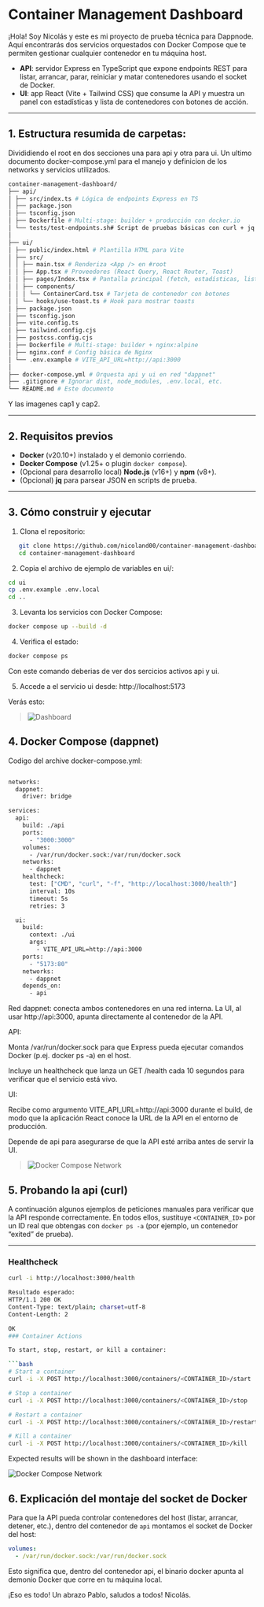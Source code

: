 # Container Management Dashboard

¡Hola! Soy Nicolás y este es mi proyecto de prueba técnica para Dappnode. Aquí encontrarás dos servicios orquestados con Docker Compose que te permiten gestionar cualquier contenedor en tu máquina host.

- **API**: servidor Express en TypeScript que expone endpoints REST para listar, arrancar, parar, reiniciar y matar contenedores usando el socket de Docker.
- **UI**: app React (Vite + Tailwind CSS) que consume la API y muestra un panel con estadísticas y lista de contenedores con botones de acción.

---

## 1. Estructura resumida de carpetas:
Divididiendo el root en dos secciones una para api y otra para ui. Un ultimo documento docker-compose.yml para el manejo y definicion de los networks y servicios utilizados.
```bash
container-management-dashboard/
├── api/
│ ├── src/index.ts # Lógica de endpoints Express en TS
│ ├── package.json
│ ├── tsconfig.json
│ ├── Dockerfile # Multi-stage: builder + producción con docker.io
│ └── tests/test-endpoints.sh# Script de pruebas básicas con curl + jq
│
├── ui/
│ ├── public/index.html # Plantilla HTML para Vite
│ ├── src/
│ │ ├── main.tsx # Renderiza <App /> en #root
│ │ ├── App.tsx # Proveedores (React Query, React Router, Toast)
│ │ ├── pages/Index.tsx # Pantalla principal (fetch, estadísticas, lista)
│ │ ├── components/
│ │ │ └── ContainerCard.tsx # Tarjeta de contenedor con botones
│ │ └── hooks/use-toast.ts # Hook para mostrar toasts
│ ├── package.json
│ ├── tsconfig.json
│ ├── vite.config.ts
│ ├── tailwind.config.cjs
│ ├── postcss.config.cjs
│ ├── Dockerfile # Multi-stage: builder + nginx:alpine
│ ├── nginx.conf # Config básica de Nginx
│ └── .env.example # VITE_API_URL=http://api:3000
│
├── docker-compose.yml # Orquesta api y ui en red "dappnet"
├── .gitignore # Ignorar dist, node_modules, .env.local, etc.
└── README.md # Este documento
```

Y las imagenes cap1 y cap2.

---

## 2. Requisitos previos

- **Docker** (v20.10+) instalado y el demonio corriendo.  
- **Docker Compose** (v1.25+ o plugin `docker compose`).  
- (Opcional para desarrollo local) **Node.js** (v16+) y **npm** (v8+).  
- (Opcional) **jq** para parsear JSON en scripts de prueba.

---

## 3. Cómo construir y ejecutar

1. Clona el repositorio:
```bash
   git clone https://github.com/nicoland00/container-management-dashboard.git
   cd container-management-dashboard
```

2. Copia el archivo de ejemplo de variables en ui/:
```bash
cd ui
cp .env.example .env.local
cd ..
```

3. Levanta los servicios con Docker Compose:
```bash
docker compose up --build -d
```

4. Verifica el estado:
```bash
docker compose ps
```

Con este comando deberias de ver dos sercicios activos api y ui. 

5. Accede a el servicio ui desde: http://localhost:5173 

Verás esto:
> ![Dashboard](images/cap.png)

## 4. Docker Compose (dappnet)

Codigo del archive docker-compose.yml:

```bash

networks:
  dappnet:
    driver: bridge

services:
  api:
    build: ./api
    ports:
      - "3000:3000"
    volumes:
      - /var/run/docker.sock:/var/run/docker.sock
    networks:
      - dappnet
    healthcheck:
      test: ["CMD", "curl", "-f", "http://localhost:3000/health"]
      interval: 10s
      timeout: 5s
      retries: 3

  ui:
    build:
      context: ./ui
      args:
        - VITE_API_URL=http://api:3000
    ports:
      - "5173:80"
    networks:
      - dappnet
    depends_on:
      - api
```

Red dappnet: conecta ambos contenedores en una red interna. La UI, al usar http://api:3000, apunta directamente al contenedor de la API.

API:

Monta /var/run/docker.sock para que Express pueda ejecutar comandos Docker (p.ej. docker ps -a) en el host.

Incluye un healthcheck que lanza un GET /health cada 10 segundos para verificar que el servicio está vivo.

UI:

Recibe como argumento VITE_API_URL=http://api:3000 durante el build, de modo que la aplicación React conoce la URL de la API en el entorno de producción.

Depende de api para asegurarse de que la API esté arriba antes de servir la UI.

> ![Docker Compose Network](images/cap1.png)


## 5. Probando la api (curl)

A continuación algunos ejemplos de peticiones manuales para verificar que la API responde correctamente. En todos ellos, sustituye `<CONTAINER_ID>` por un ID real que obtengas con `docker ps -a` (por ejemplo, un contenedor “exited” de prueba).

---

### Healthcheck

```bash
curl -i http://localhost:3000/health

Resultado esperado:
HTTP/1.1 200 OK
Content-Type: text/plain; charset=utf-8
Content-Length: 2

OK
### Container Actions

To start, stop, restart, or kill a container:

```bash
# Start a container
curl -i -X POST http://localhost:3000/containers/<CONTAINER_ID>/start

# Stop a container
curl -i -X POST http://localhost:3000/containers/<CONTAINER_ID>/stop

# Restart a container
curl -i -X POST http://localhost:3000/containers/<CONTAINER_ID>/restart

# Kill a container
curl -i -X POST http://localhost:3000/containers/<CONTAINER_ID>/kill
```

Expected results will be shown in the dashboard interface:

![Docker Compose Network](images/cap2.png)


## 6. Explicación del montaje del socket de Docker

Para que la API pueda controlar contenedores del host (listar, arrancar, detener, etc.), dentro del contenedor de `api` montamos el socket de Docker del host:

```yaml
volumes:
  - /var/run/docker.sock:/var/run/docker.sock
```
Esto significa que, dentro del contenedor api, el binario docker apunta al demonio Docker que corre en tu máquina local.

¡Eso es todo!
Un abrazo Pablo, saludos a todos!
Nicolás.

